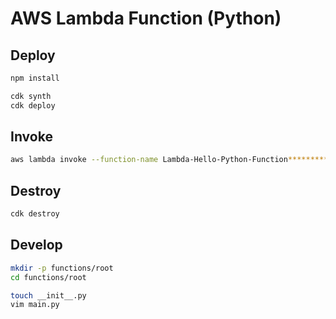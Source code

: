 # AWS Lambda Function (Python)

## Deploy

```sh
npm install

cdk synth
cdk deploy
```

## Invoke

```sh
aws lambda invoke --function-name Lambda-Hello-Python-Function********************* out.json
```

## Destroy

```sh
cdk destroy
```


## Develop

```sh
mkdir -p functions/root
cd functions/root

touch __init__.py
vim main.py
```

